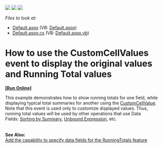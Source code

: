 <!-- default badges list -->
![](https://img.shields.io/endpoint?url=https://codecentral.devexpress.com/api/v1/VersionRange/128579711/13.1.4%2B)
[![](https://img.shields.io/badge/Open_in_DevExpress_Support_Center-FF7200?style=flat-square&logo=DevExpress&logoColor=white)](https://supportcenter.devexpress.com/ticket/details/E1962)
[![](https://img.shields.io/badge/📖_How_to_use_DevExpress_Examples-e9f6fc?style=flat-square)](https://docs.devexpress.com/GeneralInformation/403183)
<!-- default badges end -->
<!-- default file list -->
*Files to look at*:

* [Default.aspx](./CS/WebApplication1/Default.aspx) (VB: [Default.aspx](./VB/WebApplication1/Default.aspx))
* [Default.aspx.cs](./CS/WebApplication1/Default.aspx.cs) (VB: [Default.aspx.vb](./VB/WebApplication1/Default.aspx.vb))
<!-- default file list end -->
# How to use the CustomCellValues event to display the original values and Running Total values
<!-- run online -->
**[[Run Online]](https://codecentral.devexpress.com/e1962/)**
<!-- run online end -->


<p>This example demonstrates how to show running totals for one field, while displaying typical total summaries for another using the <a href="https://documentation.devexpress.com/AspNet/DevExpressWebASPxPivotGridASPxPivotGrid_CustomCellValuetopic.aspx">CustomCellValue</a>. Note that this event is used only to customize displayed values. Thus, running total values will be used by other operations that use Data Fields: <a href="https://documentation.devexpress.com/WindowsForms/CustomDocument9726.aspx">Sorting by Summary</a>, <a href="https://documentation.devexpress.com/#WindowsForms/CustomDocument1799">Unbound Expression</a>, etc. <br><br><br><strong>See Also:</strong> <br><a href="https://www.devexpress.com/Support/Center/p/S30656">Add the capability to specify data fields for the RunningTotals feature</a> </p>

<br/>


